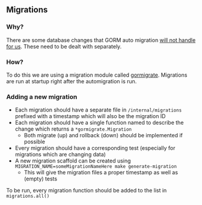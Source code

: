 ## Migrations

### Why?

There are some database changes that GORM auto migration [will not handle for us](https://v1.gorm.io/docs/migration.html#Auto-Migration).
These need to be dealt with separately.

### How?

To do this we are using a migration module called [gormigrate](https://pkg.go.dev/gopkg.in/gormigrate.v1).
Migrations are run at startup right after the automigration is run.

### Adding a new migration

- Each migration should have a separate file in `/internal/migrations` prefixed with a timestamp which will also be the migration ID
- Each migration should have a single function named to describe the change which returns a `*gormigrate.Migration`
    - Both migrate (up) and rollback (down) should be implemented if possible
- Every migration should have a corresponding test (especially for migrations which are changing data)
- A new migration scaffold can be created using `MIGRATION_NAME=someMigrationNameHere make generate-migration`
    - This will give the migration files a proper timestamp as well as (empty) tests

To be run, every migration function should be added to the list in `migrations.all()`
